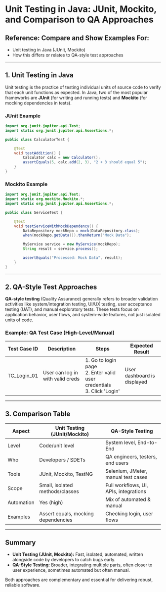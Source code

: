 # Unit Testing in Java: JUnit, Mockito, and Comparison to QA Approaches

## Reference: Compare and Show Examples For:
- Unit testing in Java (JUnit, Mockito)
- How this differs or relates to QA-style test approaches

---

## 1. Unit Testing in Java

Unit testing is the practice of testing individual units of source code to verify that each unit functions as expected. In Java, two of the most popular frameworks are **JUnit** (for writing and running tests) and **Mockito** (for mocking dependencies in tests).

### JUnit Example
```java
import org.junit.jupiter.api.Test;
import static org.junit.jupiter.api.Assertions.*;

public class CalculatorTest {

    @Test
    void testAddition() {
        Calculator calc = new Calculator();
        assertEquals(5, calc.add(2, 3), "2 + 3 should equal 5");
    }
}
```

### Mockito Example
```java
import org.junit.jupiter.api.Test;
import static org.mockito.Mockito.*;
import static org.junit.jupiter.api.Assertions.*;

public class ServiceTest {

    @Test
    void testServiceWithMockDependency() {
        DataRepository mockRepo = mock(DataRepository.class);
        when(mockRepo.getData()).thenReturn("Mock Data");

        MyService service = new MyService(mockRepo);
        String result = service.process();

        assertEquals("Processed: Mock Data", result);
    }
}
```

---

## 2. QA-Style Test Approaches

**QA-style testing** (Quality Assurance) generally refers to broader validation activities like system/integration testing, UI/UX testing, user acceptance testing (UAT), and manual exploratory tests. These tests focus on application behavior, user flows, and system-wide features, not just isolated units of code.

### Example: QA Test Case (High-Level/Manual)

| Test Case ID | Description                        | Steps                                                             | Expected Result            |
|--------------|------------------------------------|-------------------------------------------------------------------|----------------------------|
| TC_Login_01  | User can log in with valid creds   | 1. Go to login page  <br> 2. Enter valid user credentials <br> 3. Click 'Login' | User dashboard is displayed |

---

## 3. Comparison Table

| Aspect          | Unit Testing (JUnit/Mockito)                | QA-Style Testing                       |
|-----------------|---------------------------------------------|----------------------------------------|
| Level           | Code/unit level                             | System level, End-to-End               |
| Who             | Developers / SDETs                          | QA engineers, testers, end users       |
| Tools           | JUnit, Mockito, TestNG                      | Selenium, JMeter, manual test cases    |
| Scope           | Small, isolated methods/classes             | Full workflows, UI, APIs, integrations |
| Automation      | Yes (high)                                  | Mix of automated & manual              |
| Examples        | Assert equals, mocking dependencies         | Checking login, user flows             |

---

## Summary

- **Unit Testing (JUnit, Mockito):** Fast, isolated, automated, written alongside code by developers to catch bugs early.
- **QA-Style Testing:** Broader, integrating multiple parts, often closer to user experience, sometimes automated but often manual.

Both approaches are complementary and essential for delivering robust, reliable software.
